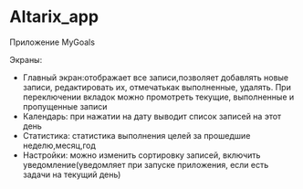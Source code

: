 # Altarix_app
Приложение MyGoals

Экраны: 
 * Главный экран:отображает все записи,позволяет добавлять новые записи, редактировать их, отмечатькак выполненные, удалять. При переключении вкладок можно промотреть текущие, выполненные и пропущенные записи
 * Календарь: при нажатии на дату выводит список записей на этот день
 *  Статистика: статистика выполнения целей за прошедшие неделю,месяц,год
 * Настройки: можно изменить сортировку записей, включить уведомление(уведомляет при запуске приложения, если есть задачи на текущий день)
